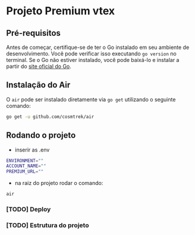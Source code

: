 # Projeto Premium vtex

## Pré-requisitos

Antes de começar, certifique-se de ter o Go instalado em seu ambiente de desenvolvimento. Você pode verificar isso executando `go version` no terminal. Se o Go não estiver instalado, você pode baixá-lo e instalar a partir do [site oficial do Go](https://golang.org/dl/).

## Instalação do Air

O `air` pode ser instalado diretamente via `go get` utilizando o seguinte comando:

```bash
go get -u github.com/cosmtrek/air
```

## Rodando o projeto
- inserir as .env
```bash
ENVIRONMENT=""
ACCOUNT_NAME=""
PREMIUM_URL=""
```

- na raiz do projeto rodar o comando:
```bash
air
```

### [TODO] Deploy

### [TODO] Estrutura do projeto
